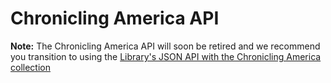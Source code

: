 # Chronicling America API

**Note:** The Chronicling America API will soon be retired and we recommend you transition to using the [Library's JSON API with the Chronicling America collection](https://libraryofcongress.github.io/data-exploration/loc.gov%20JSON%20API/Chronicling_America/README.html)
